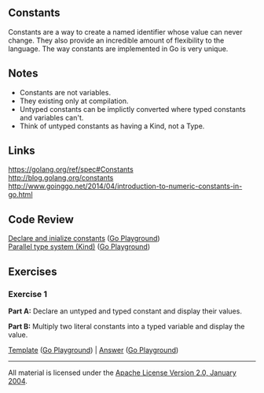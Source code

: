 ## Constants

Constants are a way to create a named identifier whose value can never change. They also provide an incredible amount of flexibility to the language. The way constants are implemented in Go is very unique.

## Notes

* Constants are not variables.
* They existing only at compilation.
* Untyped constants can be implictly converted where typed constants and variables can't.
* Think of untyped constants as having a Kind, not a Type.

## Links

https://golang.org/ref/spec#Constants  
http://blog.golang.org/constants  
http://www.goinggo.net/2014/04/introduction-to-numeric-constants-in-go.html

## Code Review

[Declare and inialize constants](example1/example1.go) ([Go Playground](http://play.golang.org/p/dIJb3S6CIb))  
[Parallel type system (Kind)](example2/example2.go) ([Go Playground](http://play.golang.org/p/-DUJAVsTMp))

## Exercises

### Exercise 1

**Part A:** Declare an untyped and typed constant and display their values.

**Part B:** Multiply two literal constants into a typed variable and display the value.

[Template](exercises/template1/template1.go) ([Go Playground](http://play.golang.org/p/QMrOCsHjcC)) | 
[Answer](exercises/exercise1/exercise1.go) ([Go Playground](http://play.golang.org/p/aUZ-7VPb9H))
___
All material is licensed under the [Apache License Version 2.0, January 2004](http://www.apache.org/licenses/LICENSE-2.0).
